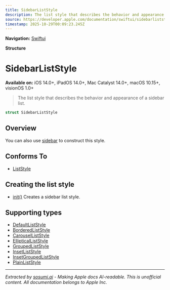 ```yaml
---
title: SidebarListStyle
description: The list style that describes the behavior and appearance of a sidebar list.
source: https://developer.apple.com/documentation/swiftui/sidebarliststyle
timestamp: 2025-10-29T00:09:23.245Z
---
```


**Navigation:** [Swiftui](/documentation/swiftui)

**Structure**

# SidebarListStyle

**Available on:** iOS 14.0+, iPadOS 14.0+, Mac Catalyst 14.0+, macOS 10.15+, visionOS 1.0+

> The list style that describes the behavior and appearance of a sidebar list.

```swift
struct SidebarListStyle
```

## Overview

You can also use [sidebar](/documentation/swiftui/liststyle/sidebar) to construct this style.

## Conforms To

- [ListStyle](/documentation/swiftui/liststyle)

## Creating the list style

- [init()](/documentation/swiftui/sidebarliststyle/init()) Creates a sidebar list style.

## Supporting types

- [DefaultListStyle](/documentation/swiftui/defaultliststyle)
- [BorderedListStyle](/documentation/swiftui/borderedliststyle)
- [CarouselListStyle](/documentation/swiftui/carouselliststyle)
- [EllipticalListStyle](/documentation/swiftui/ellipticalliststyle)
- [GroupedListStyle](/documentation/swiftui/groupedliststyle)
- [InsetListStyle](/documentation/swiftui/insetliststyle)
- [InsetGroupedListStyle](/documentation/swiftui/insetgroupedliststyle)
- [PlainListStyle](/documentation/swiftui/plainliststyle)

---

*Extracted by [sosumi.ai](https://sosumi.ai) - Making Apple docs AI-readable.*
*This is unofficial content. All documentation belongs to Apple Inc.*
